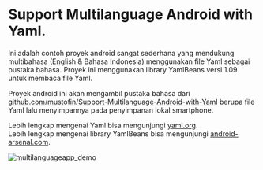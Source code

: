 # Support Multilanguage Android with Yaml.

Ini adalah contoh proyek android sangat sederhana yang mendukung multibahasa (English & Bahasa Indonesia) menggunakan file Yaml sebagai pustaka bahasa. Proyek ini menggunakan library YamlBeans versi 1.09 untuk membaca file Yaml. <br />

Proyek android ini akan mengambil pustaka bahasa dari <a href="https://github.com/mustofin/Support-Multilanguage-Android-with-Yaml" target="_blank">github.com/mustofin/Support-Multilanguage-Android-with-Yaml</a> berupa file Yaml lalu menyimpannya pada penyimpanan lokal smartphone.

Lebih lengkap mengenai Yaml bisa mengunjungi [yaml.org](http://yaml.org/).<br />
Lebih lengkap mengenai library YamlBeans bisa mengunjungi <a href="https://android-arsenal.com/details/1/557" target="_blank">android-arsenal.com</a>.


![multilanguageapp_demo](https://cloud.githubusercontent.com/assets/8685898/14098261/29f4a90c-f5a4-11e5-9c20-4d5d8fc74226.gif)

